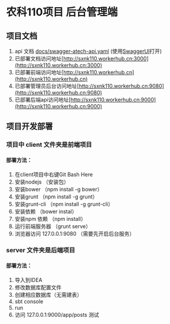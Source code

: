 # 农科110项目 后台管理端

## 项目文档

1. api 文档 [docs/swagger-atech-api.yaml](docs/swagger-atech-api.yaml) (使用[SwaggerUI](http://swagger.io)打开)
2. 已部署文档访问地址[http://sxnk110.workerhub.cn:3000](http://sxnk110.workerhub.cn:3000)
3. 已部署前端访问地址[http://sxnk110.workerhub.cn](http://sxnk110.workerhub.cn)
4. 已部署管理员后台访问地址[http://sxnk110.workerhub.cn:9080](http://sxnk110.workerhub.cn:9080)
5. 已部署后端api访问地址[http://sxnk110.workerhub.cn:9000](http://sxnk110.workerhub.cn:9000)

## 项目开发部署
### 项目中 client 文件夹是前端项目
#### 部署方法：

1. 在client项目中右键Git Bash Here
2. 安装nodejs （安装包）
3. 安装bower （npm install -g bower）
4. 安装grunt （npm install -g grunt）
5. 安装grunt-cli （npm install -g grunt-cli）
6. 安装依赖 （bower instal）
7. 安装npm 依赖 （npm install）
8. 运行前端服务器 （grunt serve）
9. 浏览器访问 127.0.0.1:9080 （需要先开启后台服务）

### server 文件夹是后端项目
#### 部署方法：

1. 导入到IDEA
2. 修改数据库配置文件
3. 创建相应数据库（无需建表）
4. sbt console
5. run
6. 访问 127.0.0.1:9000/app/posts 测试

